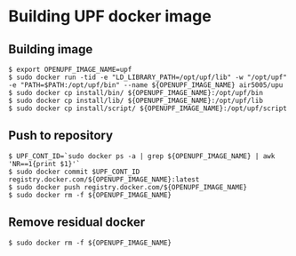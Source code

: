# Building UPF docker image

## Building image

```shell
$ export OPENUPF_IMAGE_NAME=upf
$ sudo docker run -tid -e "LD_LIBRARY_PATH=/opt/upf/lib" -w "/opt/upf" -e "PATH=$PATH:/opt/upf/bin" --name ${OPENUPF_IMAGE_NAME} air5005/upu
$ sudo docker cp install/bin/ ${OPENUPF_IMAGE_NAME}:/opt/upf/bin
$ sudo docker cp install/lib/ ${OPENUPF_IMAGE_NAME}:/opt/upf/lib
$ sudo docker cp install/script/ ${OPENUPF_IMAGE_NAME}:/opt/upf/script
```

## Push to repository

```shell
$ UPF_CONT_ID=`sudo docker ps -a | grep ${OPENUPF_IMAGE_NAME} | awk 'NR==1{print $1}'`
$ sudo docker commit $UPF_CONT_ID registry.docker.com/${OPENUPF_IMAGE_NAME}:latest
$ sudo docker push registry.docker.com/${OPENUPF_IMAGE_NAME}
$ sudo docker rm -f ${OPENUPF_IMAGE_NAME}
```

## Remove residual docker

```shell
$ sudo docker rm -f ${OPENUPF_IMAGE_NAME}
```
